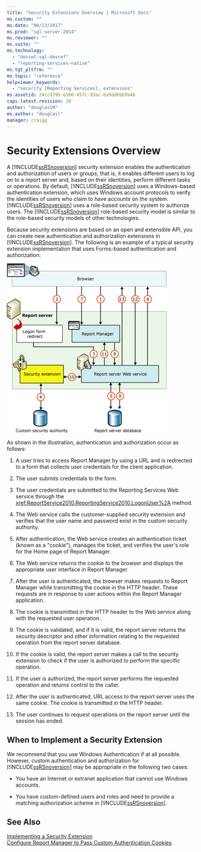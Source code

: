 ```yaml
---
title: "Security Extensions Overview | Microsoft Docs"
ms.custom: ""
ms.date: "06/13/2017"
ms.prod: "sql-server-2014"
ms.reviewer: ""
ms.suite: ""
ms.technology: 
  - "docset-sql-devref"
  - "reporting-services-native"
ms.tgt_pltfrm: ""
ms.topic: "reference"
helpviewer_keywords: 
  - "security [Reporting Services], extensions"
ms.assetid: 24ccd795-6506-457c-93ac-6a9dd6bb9a46
caps.latest.revision: 20
author: "douglaslM"
ms.author: "douglasl"
manager: craigg
---
```

# Security Extensions Overview
  A [!INCLUDE[ssRSnoversion](../../../includes/ssrsnoversion-md.md)] security extension enables the authentication and authorization of users or groups; that is, it enables different users to log on to a report server and, based on their identities, perform different tasks or operations. By default, [!INCLUDE[ssRSnoversion](../../../includes/ssrsnoversion-md.md)] uses a Windows-based authentication extension, which uses Windows account protocols to verify the identities of users who claim to have accounts on the system. [!INCLUDE[ssRSnoversion](../../../includes/ssrsnoversion-md.md)] uses a role-based security system to authorize users. The [!INCLUDE[ssRSnoversion](../../../includes/ssrsnoversion-md.md)] role-based security model is similar to the role-based security models of other technologies.  
  
 Because security extensions are based on an open and extensible API, you can create new authentication and authorization extensions in [!INCLUDE[ssRSnoversion](../../../includes/ssrsnoversion-md.md)]. The following is an example of a typical security extension implementation that uses Forms-based authentication and authorization:  
  
 ![Reporting Services security extension process](../../media/rosettasecurityextensionflow.gif "Reporting Services security extension process")  
  
 As shown in the illustration, authentication and authorization occur as follows:  
  
1.  A user tries to access Report Manager by using a URL and is redirected to a form that collects user credentials for the client application.  
  
2.  The user submits credentials to the form.  
  
3.  The user credentials are submitted to the Reporting Services Web service through the <xref:ReportService2010.ReportingService2010.LogonUser%2A> method.  
  
4.  The Web service calls the customer-supplied security extension and verifies that the user name and password exist in the custom security authority.  
  
5.  After authentication, the Web service creates an authentication ticket (known as a "cookie"), manages the ticket, and verifies the user's role for the Home page of Report Manager.  
  
6.  The Web service returns the cookie to the browser and displays the appropriate user interface in Report Manager.  
  
7.  After the user is authenticated, the browser makes requests to Report Manager while transmitting the cookie in the HTTP header. These requests are in response to user actions within the Report Manager application.  
  
8.  The cookie is transmitted in the HTTP header to the Web service along with the requested user operation.  
  
9. The cookie is validated, and if it is valid, the report server returns the security descriptor and other information relating to the requested operation from the report server database.  
  
10. If the cookie is valid, the report server makes a call to the security extension to check if the user is authorized to perform the specific operation.  
  
11. If the user is authorized, the report server performs the requested operation and returns control to the caller.  
  
12. After the user is authenticated, URL access to the report server uses the same cookie. The cookie is transmitted in the HTTP header.  
  
13. The user continues to request operations on the report server until the session has ended.  
  
## When to Implement a Security Extension  
 We recommend that you use Windows Authentication if at all possible. However, custom authentication and authorization for [!INCLUDE[ssRSnoversion](../../../includes/ssrsnoversion-md.md)] may be appropriate in the following two cases:  
  
-   You have an Internet or extranet application that cannot use Windows accounts.  
  
-   You have custom-defined users and roles and need to provide a matching authorization scheme in [!INCLUDE[ssRSnoversion](../../../includes/ssrsnoversion-md.md)].  
  
## See Also  
 [Implementing a Security Extension](../security-extension/implementing-a-security-extension.md)   
 [Configure Report Manager to Pass Custom Authentication Cookies](../../security/configure-the-web-portal-to-pass-custom-authentication-cookies.md)  
  
  